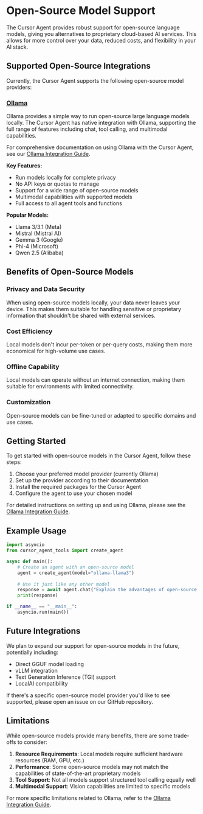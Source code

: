 # Open-Source Model Support

The Cursor Agent provides robust support for open-source language models, giving you alternatives to proprietary cloud-based AI services. This allows for more control over your data, reduced costs, and flexibility in your AI stack.

## Supported Open-Source Integrations

Currently, the Cursor Agent supports the following open-source model providers:

### [Ollama](https://ollama.ai)

Ollama provides a simple way to run open-source large language models locally. The Cursor Agent has native integration with Ollama, supporting the full range of features including chat, tool calling, and multimodal capabilities.

For comprehensive documentation on using Ollama with the Cursor Agent, see our [Ollama Integration Guide](ollama_integration.md).

**Key Features:**
- Run models locally for complete privacy
- No API keys or quotas to manage
- Support for a wide range of open-source models
- Multimodal capabilities with supported models
- Full access to all agent tools and functions

**Popular Models:**
- Llama 3/3.1 (Meta)
- Mistral (Mistral AI)
- Gemma 3 (Google)
- Phi-4 (Microsoft)
- Qwen 2.5 (Alibaba)

## Benefits of Open-Source Models

### Privacy and Data Security

When using open-source models locally, your data never leaves your device. This makes them suitable for handling sensitive or proprietary information that shouldn't be shared with external services.

### Cost Efficiency

Local models don't incur per-token or per-query costs, making them more economical for high-volume use cases.

### Offline Capability

Local models can operate without an internet connection, making them suitable for environments with limited connectivity.

### Customization

Open-source models can be fine-tuned or adapted to specific domains and use cases.

## Getting Started

To get started with open-source models in the Cursor Agent, follow these steps:

1. Choose your preferred model provider (currently Ollama)
2. Set up the provider according to their documentation
3. Install the required packages for the Cursor Agent
4. Configure the agent to use your chosen model

For detailed instructions on setting up and using Ollama, please see the [Ollama Integration Guide](ollama_integration.md).

## Example Usage

```python
import asyncio
from cursor_agent_tools import create_agent

async def main():
    # Create an agent with an open-source model
    agent = create_agent(model="ollama-llama3")
    
    # Use it just like any other model
    response = await agent.chat("Explain the advantages of open-source AI models")
    print(response)

if __name__ == "__main__":
    asyncio.run(main())
```

## Future Integrations

We plan to expand our support for open-source models in the future, potentially including:

- Direct GGUF model loading
- vLLM integration
- Text Generation Inference (TGI) support
- LocalAI compatibility

If there's a specific open-source model provider you'd like to see supported, please open an issue on our GitHub repository.

## Limitations

While open-source models provide many benefits, there are some trade-offs to consider:

1. **Resource Requirements**: Local models require sufficient hardware resources (RAM, GPU, etc.)
2. **Performance**: Some open-source models may not match the capabilities of state-of-the-art proprietary models
3. **Tool Support**: Not all models support structured tool calling equally well
4. **Multimodal Support**: Vision capabilities are limited to specific models

For more specific limitations related to Ollama, refer to the [Ollama Integration Guide](ollama_integration.md). 